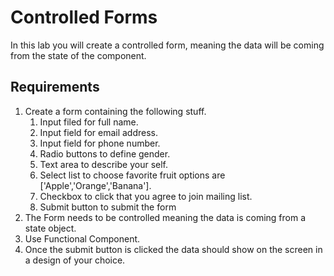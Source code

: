 # Controlled Forms

In this lab you will create a controlled form, meaning the data will be coming from the state of the component.

## Requirements

1. Create a form containing the following stuff.
   1. Input filed for full name.
   2. Input field for email address.
   3. Input field for phone number.
   4. Radio buttons to define gender.
   5. Text area to describe your self.
   6. Select list to choose favorite fruit options are ['Apple','Orange','Banana'].
   7. Checkbox to click that you agree to join mailing list.
   8. Submit button to submit the form
2. The Form needs to be controlled meaning the data is coming from a state object.
3. Use Functional Component.
4. Once the submit button is clicked the data should show on the screen in a design of your choice.
